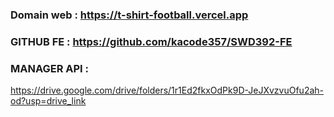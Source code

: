### Domain web : https://t-shirt-football.vercel.app
### GITHUB FE : https://github.com/kacode357/SWD392-FE
### MANAGER API :
https://drive.google.com/drive/folders/1r1Ed2fkxOdPk9D-JeJXvzvuOfu2ah-od?usp=drive_link
